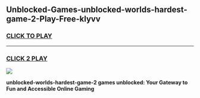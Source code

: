 
## Unblocked-Games-unblocked-worlds-hardest-game-2-Play-Free-klyvv
<h3>
<a href="https://premium76.site?title=unblocked-worlds-hardest-game-2&ref=09A">CLICK TO PLAY</a></h3>
<hr>

<h3>
<a href="https://premium76.site?title=unblocked-worlds-hardest-game-2&ref=09A">CLICK 2 PLAY</a>
  
</h3>

<a href="https://premium76.site?title=unblocked-worlds-hardest-game-2&ref=09A"><img src="https://clearcache.store/games.png"></a>


**unblocked-worlds-hardest-game-2 games unblocked: Your Gateway to Fun and Accessible Online Gaming**
